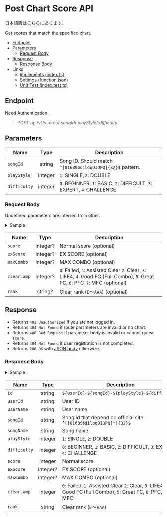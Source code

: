# Post Chart Score API

日本語版は[こちら](./README-ja.md)にあります。

Get scores that match the specified chart.

- [Endpoint](#endpoint)
- [Parameters](#parameters)
  - [Request Body](#request-body)
- [Response](#response)
  - [Response Body](#response-body)
- Links
  - [Implements (index.ts)](index.ts)
  - [Settings (function.json)](function.json)
  - [Unit Test (index.test.ts)](index.test.ts)

## Endpoint

Need Authentication.

> POST api/v1/scores/*:songId*/*:playStyle*/*:difficulty*

## Parameters

|Name|Type|Description|
|----|:--:|-----------|
|`songId`|string|Song ID. Should match `^[01689bdiloqDIOPQ]{32}$` pattern.|
|`playStyle`|integer|`1`: SINGLE, `2`: DOUBLE|
|`difficulty`|integer|`0`: BEGINNER, `1`: BASIC, `2`: DIFFICULT, `3`: EXPERT, `4`: CHALLENGE|

### Request Body

Undefined parameters are inferred from other.

<details>
  <summary>Sample</summary>

```json
{
  "score": 1000000,
  "exScore": 402,
  "maxCombo": 122,
  "clearLamp": 7,
  "rank": "AAA"
}
```

</details>

|Name|Type|Description|
|----|:--:|-----------|
|`score`|integer?|Normal score (optional)|
|`exScore`|integer?|EX SCORE (optional)|
|`maxCombo`|integer?|MAX COMBO (optional)|
|`clearLamp`|integer?|`0`: Failed, `1`: Assisted Clear `2`: Clear, `3`: LIFE4, `4`: Good FC (Full Combo), `5`: Great FC, `6`: PFC, `7`: MFC (optional)|
|`rank`|string?|Clear rank (`E`～`AAA`) (optional)|

## Response

- Returns `401 Unauthorized` if you are not logged in.
- Returns `404 Not Found` if route parameters are invalid or no chart.
- Returns `400 Bad Request` if parameter body is invalid or cannot guess `score`.
- Returns `404 Not Found` if user registration is not completed.
- Returns `200 OK` with [JSON body](#response-body) otherwize.

### Response Body

<details>
  <summary>Sample</summary>

```json
{
  "id": "public_user-QPd01OQqbOIiDoO1dbdo1IIbb60bqPdl-1-0",
  "userId": "public_user",
  "userName": "AFRO",
  "songId": "QPd01OQqbOIiDoO1dbdo1IIbb60bqPdl",
  "songName": "愛言葉",
  "playStyle": 1,
  "difficulty": 0,
  "score": 999950,
  "clearLamp": 6,
  "rank": "AAA"
}
```

</details>

|Name|Type|Description|
|----|:--:|-----------|
|`id`|string|`${userId}-${songId}-${playStyle}-${difficulty}`|
|`userId`|string|User ID|
|`userName`|string|User name|
|`songId`|string|Song id that depend on official site. `^([01689bdiloqDIOPQ]*){32}$`|
|`songName`|string|Song name|
|`playStyle`|integer|`1`: SINGLE, `2`: DOUBLE|
|`difficulty`|integer|`0`: BEGINNER, `1`: BASIC, `2`: DIFFICULT, `3`: EXPERT, `4`: CHALLENGE|
|`score`|integer|Normal score|
|`exScore`|integer?|EX SCORE (optional)|
|`maxCombo`|integer?|MAX COMBO (optional)|
|`clearLamp`|integer|`0`: Failed, `1`: Assisted Clear `2`: Clear, `3`: LIFE4, `4`: Good FC (Full Combo), `5`: Great FC, `6`: PFC, `7`: MFC|
|`rank`|string|Clear rank (`E`～`AAA`)|
